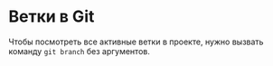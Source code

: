 # Ветки в Git


Чтобы посмотреть все активные ветки в проекте, нужно вызвать команду `git branch` без аргументов.
